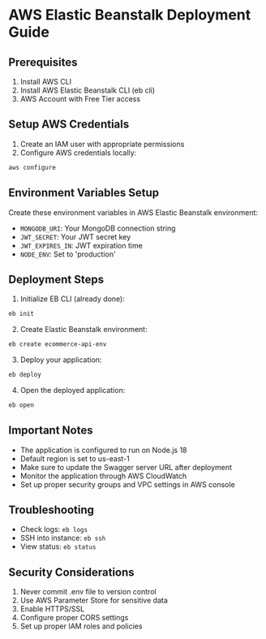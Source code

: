 # AWS Elastic Beanstalk Deployment Guide

## Prerequisites
1. Install AWS CLI
2. Install AWS Elastic Beanstalk CLI (eb cli)
3. AWS Account with Free Tier access

## Setup AWS Credentials
1. Create an IAM user with appropriate permissions
2. Configure AWS credentials locally:
```bash
aws configure
```

## Environment Variables Setup
Create these environment variables in AWS Elastic Beanstalk environment:
- `MONGODB_URI`: Your MongoDB connection string
- `JWT_SECRET`: Your JWT secret key
- `JWT_EXPIRES_IN`: JWT expiration time
- `NODE_ENV`: Set to 'production'

## Deployment Steps

1. Initialize EB CLI (already done):
```bash
eb init
```

2. Create Elastic Beanstalk environment:
```bash
eb create ecommerce-api-env
```

3. Deploy your application:
```bash
eb deploy
```

4. Open the deployed application:
```bash
eb open
```

## Important Notes
- The application is configured to run on Node.js 18
- Default region is set to us-east-1
- Make sure to update the Swagger server URL after deployment
- Monitor the application through AWS CloudWatch
- Set up proper security groups and VPC settings in AWS console

## Troubleshooting
- Check logs: `eb logs`
- SSH into instance: `eb ssh`
- View status: `eb status`

## Security Considerations
1. Never commit .env file to version control
2. Use AWS Parameter Store for sensitive data
3. Enable HTTPS/SSL
4. Configure proper CORS settings
5. Set up proper IAM roles and policies